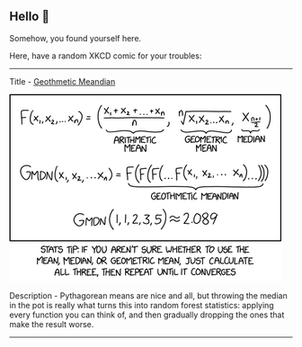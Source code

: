 ## Hello 👀

Somehow, you found yourself here.

Here, have a random XKCD comic for your troubles:

-----------------------------------

Title - [Geothmetic Meandian](https://xkcd.com/2435)

![Geothmetic Meandian](./random_comic.png)

Description - Pythagorean means are nice and all, but throwing the median in the pot is really what turns this into random forest statistics: applying every function you can think of, and then gradually dropping the ones that make the result worse.

-----------------------------------